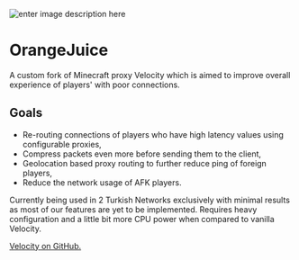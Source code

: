 ![enter image description here](https://i.imgur.com/9bKOVy1.png)
# OrangeJuice

A custom fork of Minecraft proxy Velocity which is aimed to improve overall experience of players' with poor connections.

## Goals
 - Re-routing connections of players who have high latency values using configurable proxies,
 - Compress packets even more before sending them to the client,
 - Geolocation based proxy routing to further reduce ping of foreign players,
 - Reduce the network usage of AFK players.

Currently being used in 2 Turkish Networks exclusively with minimal results as most of our features are yet to be implemented.
Requires heavy configuration and a little bit more CPU power when compared to vanilla Velocity.

[Velocity on GitHub.](https://github.com/PaperMC/Velocity)

